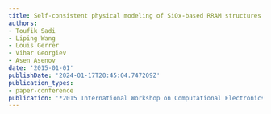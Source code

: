 ```yaml
---
title: Self-consistent physical modeling of SiOx-based RRAM structures
authors:
- Toufik Sadi
- Liping Wang
- Louis Gerrer
- Vihar Georgiev
- Asen Asenov
date: '2015-01-01'
publishDate: '2024-01-17T20:45:04.747209Z'
publication_types:
- paper-conference
publication: '*2015 International Workshop on Computational Electronics (IWCE)*'
---
```

